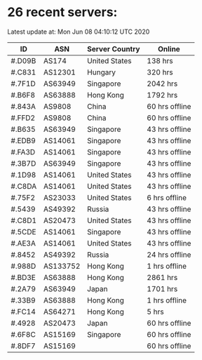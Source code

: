 # 26 recent servers:

Latest update at: Mon Jun 08 04:10:12 UTC 2020

| ID | ASN | Server Country | Online |
| -- | --- | -------------- | ------ |
| #.D09B | AS174 | United States | 138 hrs |
| #.C831 | AS12301 | Hungary | 320 hrs |
| #.7F1D | AS63949 | Singapore | 2042 hrs |
| #.B6F8 | AS63888 | Hong Kong | 1792 hrs |
| #.843A | AS9808 | China | 60 hrs offline |
| #.FFD2 | AS9808 | China | 60 hrs offline |
| #.B635 | AS63949 | Singapore | 43 hrs offline |
| #.EDB9 | AS14061 | Singapore | 43 hrs offline |
| #.FA3D | AS14061 | Singapore | 43 hrs offline |
| #.3B7D | AS63949 | Singapore | 43 hrs offline |
| #.1D98 | AS14061 | United States | 43 hrs offline |
| #.C8DA | AS14061 | United States | 43 hrs offline |
| #.75F2 | AS23033 | United States | 6 hrs offline |
| #.5439 | AS49392 | Russia | 43 hrs offline |
| #.C8D1 | AS20473 | United States | 43 hrs offline |
| #.5CDE | AS14061 | Singapore | 43 hrs offline |
| #.AE3A | AS14061 | United States | 43 hrs offline |
| #.8452 | AS49392 | Russia | 24 hrs offline |
| #.988D | AS133752 | Hong Kong | 1 hrs offline |
| #.BD3E | AS63888 | Hong Kong | 2861 hrs |
| #.2A79 | AS63949 | Japan | 1701 hrs |
| #.33B9 | AS63888 | Hong Kong | 1 hrs offline |
| #.FC14 | AS64271 | Hong Kong | 5 hrs |
| #.4928 | AS20473 | Japan | 60 hrs offline |
| #.6F8C | AS15169 | Singapore | 60 hrs offline |
| #.8DF7 | AS15169 |  | 60 hrs offline |


